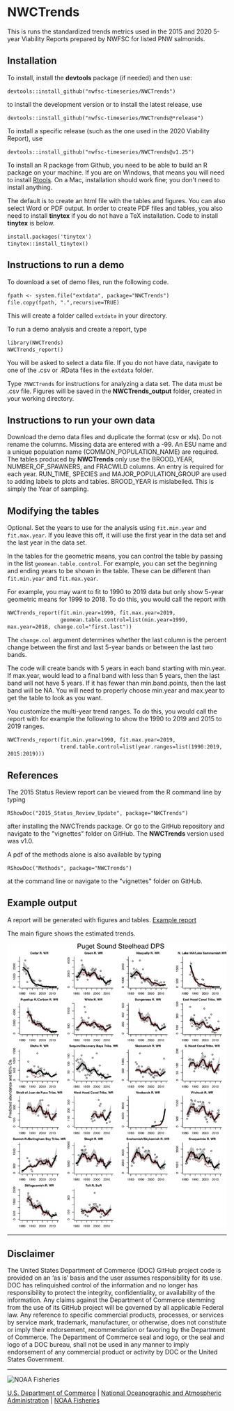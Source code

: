 # NWCTrends

This is runs the standardized trends metrics used in the 2015 and 2020 5-year Viability Reports prepared by NWFSC for listed PNW salmonids.  

## Installation

To install, install the **devtools** package (if needed) and then use:
```
devtools::install_github("nwfsc-timeseries/NWCTrends")
```
to install the development version or to install the latest release, use
```
devtools::install_github("nwfsc-timeseries/NWCTrends@*release")
```
To install a specific release (such as the one used in the 2020 Viability Report), use
```
devtools::install_github("nwfsc-timeseries/NWCTrends@v1.25")
```

To install an R package from Github, you need to be able to build an R package on your machine. If you are on Windows, that means you will need to install [Rtools](https://cran.r-project.org/bin/windows/Rtools/). On a Mac, installation should work fine; you don't need to install anything.

The default is to create an html file with the tables and figures. You can also select Word or PDF output. In order to create PDF files and tables, you also need to install **tinytex** if you do not have a TeX installation. Code to install **tinytex** is below.  

```
install.packages('tinytex')
tinytex::install_tinytex()
```

## Instructions to run a demo

To download a set of demo files, run the following code.
```
fpath <- system.file("extdata", package="NWCTrends")
file.copy(fpath, ".",recursive=TRUE)
```
This will create a folder called `extdata` in your directory.

To run a demo analysis and create a report, type 
```
library(NWCTrends)
NWCTrends_report()
```
You will be asked to select a data file. If you do not have data, navigate to one of the .csv or .RData files in the `extdata` folder.

Type `?NWCTrends` for instructions for analyzing a data set. The data must be .csv file. Figures will be saved in the **NWCTrends_output** folder, created in your working directory.  

## Instructions to run your own data

Download the demo data files and duplicate the format (csv or xls). Do not rename the columns. Missing data are entered with a -99. An ESU name and a unique population name (COMMON_POPULATION_NAME) are required. The tables produced by **NWCTrends** only use the BROOD_YEAR, NUMBER_OF_SPAWNERS, and FRACWILD columns. An entry is required for each year. RUN_TIME, SPECIES and MAJOR_POPULATION_GROUP are used to adding labels to plots and tables. BROOD_YEAR is mislabelled. This is simply the Year of sampling.

## Modifying the tables

Optional. Set the years to use for the analysis using `fit.min.year` and `fit.max.year`. If you leave this off, it will use the first year in the data set and the last year in the data set.

In the tables for the geometric means, you can control the table by passing in the list `geomean.table.control`. For example, you can set the beginning and ending years to be shown in the table. These can be different than `fit.min.year` and `fit.max.year`. 

For example, you may want to fit to 1990 to 2019 data but only show
5-year geometric means for 1999 to 2018. To do this, you would call the report with

```
NWCTrends_report(fit.min.year=1990, fit.max.year=2019,
                 geomean.table.control=list(min.year=1999, max.year=2018, change.col="first.last"))
```
The `change.col` argument determines whether the last column is the percent change between the first and last 5-year bands or between the last two bands.

The code will create bands with 5 years in each band starting with min.year. If max.year,
would lead to a final band with less than 5 years, then the last band will not have 5
years. If it has fewer than min.band.points, then the last band will be NA.
You will need to properly choose min.year and max.year to get the table to look as you want.

You customize the multi-year trend ranges. To do this, you would call the report with for example the following to show the 1990 to 2019 and 2015 to 2019 ranges.

```
NWCTrends_report(fit.min.year=1990, fit.max.year=2019,
                 trend.table.control=list(year.ranges=list(1990:2019, 2015:2019)))
```

## References

The 2015 Status Review report can be viewed from the R command line by typing
```
RShowDoc("2015_Status_Review_Update", package="NWCTrends")
```
after installing the NWCTrends package. Or go to the GitHub repository and navigate to the "vignettes" folder on GitHub. The **NWCTrends** version used was v1.0.

A pdf of the methods alone is also available by typing
```
RShowDoc("Methods", package="NWCTrends")
```
at the command line or navigate to the "vignettes" folder on GitHub.

## Example output


A report will be generated with figures and tables. [Example report](man/figures/example.html)

The main figure shows the estimated trends.

![](man/figures/main_fig.jpg)

***

## Disclaimer

The United States Department of Commerce (DOC) GitHub project code is provided on an ‘as is’ basis and the user assumes responsibility for its use. 
DOC has relinquished control of the information and no longer has responsibility to protect the integrity, confidentiality, or availability of the 
information. Any claims against the Department of Commerce stemming from the use of its GitHub project will be governed by all applicable Federal law. 
Any reference to specific commercial products, processes, or services by service mark, trademark, manufacturer, or otherwise, does not constitute or 
imply their endorsement, recommendation or favoring by the Department of Commerce. The Department of Commerce seal and logo, or the seal and logo of a 
DOC bureau, shall not be used in any manner to imply endorsement of any commercial product or activity by DOC or the United States Government.

***

<img src="https://raw.githubusercontent.com/nmfs-general-modeling-tools/nmfspalette/main/man/figures/noaa-fisheries-rgb-2line-horizontal-small.png" height="75" alt="NOAA Fisheries"> 

[U.S. Department of Commerce](https://www.commerce.gov/) | [National Oceanographic and Atmospheric Administration](https://www.noaa.gov) | [NOAA Fisheries](https://www.fisheries.noaa.gov/)




